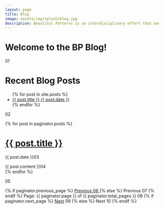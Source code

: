 ```yaml
---
layout: page
title: Blog
image: assets/img/splash/blog.jpg 
description: Beautiful Patterns is an interdisciplinary effort that seeks high-impact solutions to the complex socialtechnical challenge of women's STEM education, with and emphasis in computation, in the developing world.
---
```


# Welcome to the BP Blog!

01
# Recent Blog Posts
<ul>
  {% for post in site.posts %}
    <li>
      <a href="{{ site.baseurl }}{{ post.url }}">{{ post.title }},{{ post.date }}</a>
    </li>
  {% endfor %}
</ul>

02
<!-- This loops through the paginated posts -->
{% for post in paginator.posts %}
  <h1><a href="{{ post.url }}">{{ post.title }}</a></h1>
  <p class="author">
    <span class="date">{{ post.date }}</span>03
  </p>
  <div class="content">
    {{ post.content }}04
  </div>
{% endfor %}

05
<!-- Pagination links -->
<div class="pagination">
  {% if paginator.previous_page %}
    <a href="{{ paginator.previous_page_path }}" class="previous">
      Previous 06
    </a>
  {% else %}
    <span class="previous">Previous</span> 07
  {% endif %}
  <span class="page_number ">
    Page: {{ paginator.page }} of {{ paginator.total_pages }} 08
  </span>
  {% if paginator.next_page %}
    <a href="{{ paginator.next_page_path }}" class="next">Next</a> 09
  {% else %}
    <span class="next ">Next</span> 10
  {% endif %}
</div>
